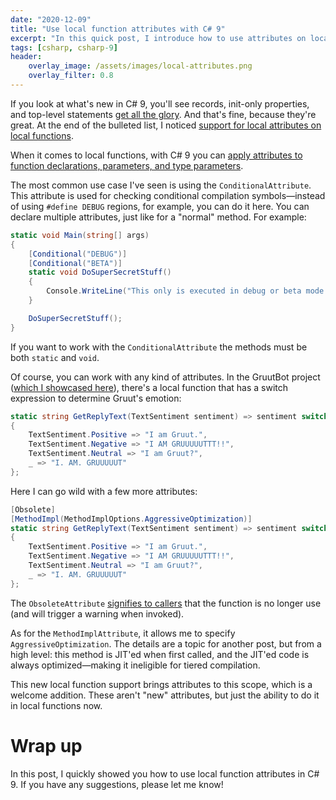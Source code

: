 ```yaml
---
date: "2020-12-09"
title: "Use local function attributes with C# 9"
excerpt: "In this quick post, I introduce how to use attributes on local functions in C# 9."
tags: [csharp, csharp-9]
header:
    overlay_image: /assets/images/local-attributes.png
    overlay_filter: 0.8
---
```


If you look at what's new in C# 9, you'll see records, init-only properties, and top-level statements [get all the glory](https://docs.microsoft.com/dotnet/csharp/whats-new/csharp-9). And that's fine, because they're great. At the end of the bulleted list, I noticed [support for local attributes on local functions](https://docs.microsoft.com/dotnet/csharp/whats-new/csharp-9).

When it comes to local functions, with C# 9 you can [apply attributes to function declarations, parameters, and type parameters](https://docs.microsoft.com/dotnet/csharp/language-reference/proposals/csharp-9.0/local-function-attributes).

The most common use case I've seen is using the `ConditionalAttribute`. This attribute is used for checking conditional compilation symbols—instead of using `#define DEBUG` regions, for example, you can do it here. You can declare multiple attributes, just like for a "normal" method. For example:

```csharp
static void Main(string[] args)
{
    [Conditional("DEBUG")]
    [Conditional("BETA")]
    static void DoSuperSecretStuff()
    {
        Console.WriteLine("This only is executed in debug or beta mode.");
    }

    DoSuperSecretStuff();
}
```

If you want to work with the `ConditionalAttribute` the methods must be both `static` and `void`.

Of course, you can work with any kind of attributes. In the GruutBot project ([which I showcased here](https://daveabrock.com/2020/07/28/azure-bot-service-cognitive-services)), there's a local function that has a switch expression to determine Gruut's emotion:

```csharp
static string GetReplyText(TextSentiment sentiment) => sentiment switch
{
    TextSentiment.Positive => "I am Gruut.",
    TextSentiment.Negative => "I AM GRUUUUUTTT!!",
    TextSentiment.Neutral => "I am Gruut?",
    _ => "I. AM. GRUUUUUT"
};
```

Here I can go wild with a few more attributes:

```csharp
[Obsolete]
[MethodImpl(MethodImplOptions.AggressiveOptimization)]
static string GetReplyText(TextSentiment sentiment) => sentiment switch
{
    TextSentiment.Positive => "I am Gruut.",
    TextSentiment.Negative => "I AM GRUUUUUTTT!!",
    TextSentiment.Neutral => "I am Gruut?",
    _ => "I. AM. GRUUUUUT"
};
```

The `ObsoleteAttribute` [signifies to callers](https://docs.microsoft.com/dotnet/api/system.obsoleteattribute?view=net-5.0) that the function is no longer use (and will trigger a warning when invoked).

As for the `MethodImplAttribute`, it allows me to specify `AggressiveOptimization`. The details are a topic for another post, but from a high level: this method is JIT'ed when first called, and the JIT'ed code is always optimized—making it ineligible for tiered compilation.

This new local function support brings attributes to this scope, which is a welcome addition. These aren't "new" attributes, but just the ability to do it in local functions now.

# Wrap up

In this post, I quickly showed you how to use local function attributes in C# 9. If you have any suggestions, please let me know!



